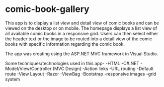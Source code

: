 # comic-book-gallery

This app is to display a list view and detail view of comic books and can be viewed on the desktop or on mobile. The homepage displays a list view of all available comic books in a responsive grid. Users can then select either the header text or the image to be routed into a detail view of the comic books with specific information regarding the comic book.

The app was creating using the ASP.NET MVC framework in Visual Studio.

Some techniques/technologies used in this app-
-HTML
-C#.NET
-Model/View/Controller (MVC Design)
  -Action links
  -URL routing
  -Default route
  -View Layout
-Razor
  -ViewBag
-Bootstrap
  -responsive images
  -grid system
